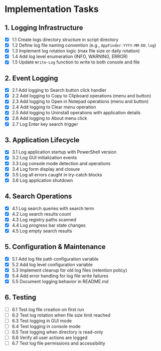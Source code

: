 # Implementation Tasks

## 1. Logging Infrastructure
- [x] 1.1 Create logs directory structure in script directory
- [x] 1.2 Define log file naming convention (e.g., `AppFinder-YYYY-MM-DD.log`)
- [x] 1.3 Implement log rotation logic (max file size or daily rotation)
- [x] 1.4 Add log level enumeration (INFO, WARNING, ERROR)
- [x] 1.5 Update `Write-Log` function to write to both console and file

## 2. Event Logging
- [x] 2.1 Add logging to Search button click handler
- [x] 2.2 Add logging to Copy to Clipboard operations (menu and button)
- [x] 2.3 Add logging to Open in Notepad operations (menu and button)
- [x] 2.4 Add logging to Clear menu operation
- [x] 2.5 Add logging to Uninstall operations with application details
- [x] 2.6 Add logging to About menu click
- [x] 2.7 Log Enter key search trigger

## 3. Application Lifecycle
- [x] 3.1 Log application startup with PowerShell version
- [x] 3.2 Log GUI initialization events
- [x] 3.3 Log console mode detection and operations
- [x] 3.4 Log form display and closure
- [x] 3.5 Log all errors caught in try-catch blocks
- [x] 3.6 Log application shutdown

## 4. Search Operations
- [x] 4.1 Log search queries with search term
- [x] 4.2 Log search results count
- [x] 4.3 Log registry paths scanned
- [x] 4.4 Log progress bar state changes
- [x] 4.5 Log empty search results

## 5. Configuration & Maintenance
- [x] 5.1 Add log file path configuration variable
- [x] 5.2 Add log level configuration variable
- [x] 5.3 Implement cleanup for old log files (retention policy)
- [x] 5.4 Add error handling for log file write failures
- [x] 5.5 Document logging behavior in README.md

## 6. Testing
- [ ] 6.1 Test log file creation on first run
- [ ] 6.2 Test log rotation when file size limit reached
- [ ] 6.3 Test logging in GUI mode
- [ ] 6.4 Test logging in console mode
- [ ] 6.5 Test logging when directory is read-only
- [ ] 6.6 Verify all user actions are logged
- [ ] 6.7 Test log file permissions and accessibility
